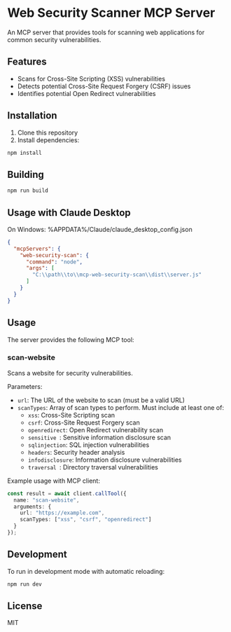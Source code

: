 # Web Security Scanner MCP Server

An MCP server that provides tools for scanning web applications for common security vulnerabilities.

## Features

- Scans for Cross-Site Scripting (XSS) vulnerabilities
- Detects potential Cross-Site Request Forgery (CSRF) issues
- Identifies potential Open Redirect vulnerabilities

## Installation

1. Clone this repository
2. Install dependencies:
```bash
npm install
```

## Building

```bash
npm run build
```

## Usage with Claude Desktop
On Windows: %APPDATA%/Claude/claude_desktop_config.json
```json
{
  "mcpServers": {
    "web-security-scan": {
      "command": "node",
      "args": [
        "C:\\path\\to\\mcp-web-security-scan\\dist\\server.js"
      ]
    }
  }
}
```


## Usage

The server provides the following MCP tool:

### scan-website

Scans a website for security vulnerabilities.

Parameters:
- `url`: The URL of the website to scan (must be a valid URL)
- `scanTypes`: Array of scan types to perform. Must include at least one of:
  - `xss`: Cross-Site Scripting scan
  - `csrf`: Cross-Site Request Forgery scan
  - `openredirect`: Open Redirect vulnerability scan
  - `sensitive `: Sensitive information disclosure scan
  - `sqlinjection`: SQL injection vulnerabilities
  - `headers`: Security header analysis
  - `infodisclosure`: Information disclosure vulnerabilities
  - `traversal `: Directory traversal vulnerabilities

Example usage with MCP client:

```typescript
const result = await client.callTool({
  name: "scan-website",
  arguments: {
    url: "https://example.com",
    scanTypes: ["xss", "csrf", "openredirect"]
  }
});
```

## Development

To run in development mode with automatic reloading:

```bash
npm run dev
```

## License

MIT 